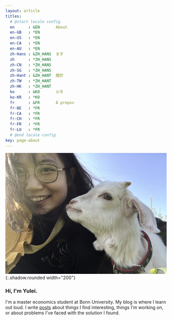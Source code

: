 ```yaml
---
layout: article
titles:
  # @start locale config
  en      : &EN       About
  en-GB   : *EN
  en-US   : *EN
  en-CA   : *EN
  en-AU   : *EN
  zh-Hans : &ZH_HANS  关于
  zh      : *ZH_HANS
  zh-CN   : *ZH_HANS
  zh-SG   : *ZH_HANS
  zh-Hant : &ZH_HANT  關於
  zh-TW   : *ZH_HANT
  zh-HK   : *ZH_HANT
  ko      : &KO       소개
  ko-KR   : *KO
  fr      : &FR       À propos
  fr-BE   : *FR
  fr-CA   : *FR
  fr-CH   : *FR
  fr-FR   : *FR
  fr-LU   : *FR
  # @end locale config
key: page-about
---
```


![about](https://github.com/Yuleii/Yuleii.github.io/raw/master/pictures/about.JPG){:.shadow.rounded width="200"}
### Hi, I'm Yulei.

I'm a master economics student at Bonn University. My blog is where I learn out loud. I write [posts](https://yuleii.github.io/archive.html) about things I find interesting, things I'm working on, or about problems I've faced with the solution I found.
